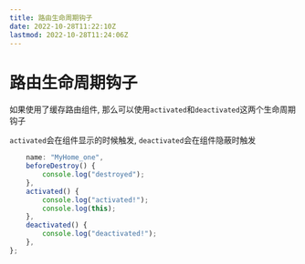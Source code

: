 ```yaml
---
title: 路由生命周期钩子
date: 2022-10-28T11:22:10Z
lastmod: 2022-10-28T11:24:06Z
---
```


# 路由生命周期钩子

如果使用了缓存路由组件, 那么可以使用`activated`​和`deactivated`​这两个生命周期钩子

​`activated`​会在组件显示的时候触发, `deactivated`​会在组件隐蔽时触发

```js
    name: "MyHome_one",
    beforeDestroy() {
        console.log("destroyed");
    },
    activated() {
        console.log("activated!");
        console.log(this);
    },
    deactivated() {
        console.log("deactivated!");
    },
};
```

‍
